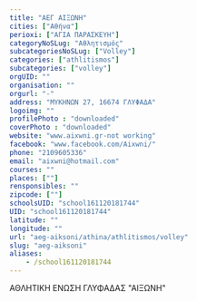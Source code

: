 ```yaml
---
title: "ΑΕΓ ΑΙΞΩΝΗ"
cities: ["Αθήνα"]
perioxi: ["ΑΓΙΑ ΠΑΡΑΣΚΕΥΗ"]
categoryNoSLug: "Αθλητισμός"
subcategoriesNoSLug: ["Volley"]
categories: ["athlitismos"]
subcategories: ["volley"]
orgUID: ""
organisation: ""
orgurl: "-"
address: "ΜΥΚΗΝΩΝ 27, 16674 ΓΛΥΦΑΔΑ"
logoimg: ""
profilePhoto : "downloaded"
coverPhoto : "downloaded"
website: "www.aixwni.gr-not working"
facebook: "www.facebook.com/Aixwni/"
phone: "2109605336"
email: "aixwni@hotmail.com"
courses: ""
places: [""]
rensponsibles: ""
zipcode: [""]
schoolsUID: "school161120181744"
UID: "school161120181744"
latitude: ""
longitude: ""
url: "aeg-aiksoni/athina/athlitismos/volley"
slug: "aeg-aiksoni"
aliases:
    - /school161120181744
---
```



ΑΘΛΗΤΙΚΗ ΕΝΩΣΗ ΓΛΥΦΑΔΑΣ &quot;ΑΙΞΩΝΗ&quot;

